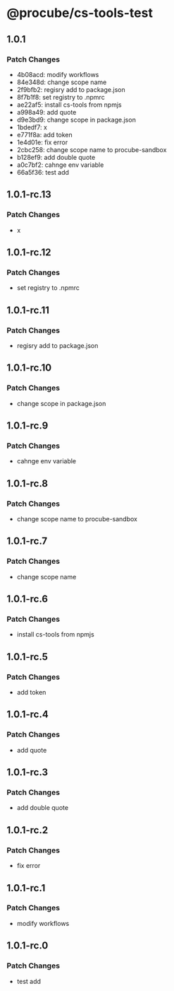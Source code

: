 # @procube/cs-tools-test

## 1.0.1

### Patch Changes

- 4b08acd: modify workflows
- 84e348d: change scope name
- 2f9bfb2: regisry add to package.json
- 8f7b1f8: set registry to .npmrc
- ae22af5: install cs-tools from npmjs
- a998a49: add quote
- d9e3bd9: change scope in package.json
- 1bdedf7: x
- e771f8a: add token
- 1e4d01e: fix error
- 2cbc258: change scope name to procube-sandbox
- b128ef9: add double quote
- a0c7bf2: cahnge env variable
- 66a5f36: test add

## 1.0.1-rc.13

### Patch Changes

- x

## 1.0.1-rc.12

### Patch Changes

- set registry to .npmrc

## 1.0.1-rc.11

### Patch Changes

- regisry add to package.json

## 1.0.1-rc.10

### Patch Changes

- change scope in package.json

## 1.0.1-rc.9

### Patch Changes

- cahnge env variable

## 1.0.1-rc.8

### Patch Changes

- change scope name to procube-sandbox

## 1.0.1-rc.7

### Patch Changes

- change scope name

## 1.0.1-rc.6

### Patch Changes

- install cs-tools from npmjs

## 1.0.1-rc.5

### Patch Changes

- add token

## 1.0.1-rc.4

### Patch Changes

- add quote

## 1.0.1-rc.3

### Patch Changes

- add double quote

## 1.0.1-rc.2

### Patch Changes

- fix error

## 1.0.1-rc.1

### Patch Changes

- modify workflows

## 1.0.1-rc.0

### Patch Changes

- test add

